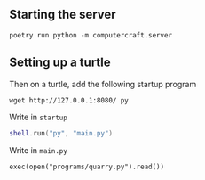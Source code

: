 ## Starting the server

```
poetry run python -m computercraft.server
```


## Setting up a turtle
Then on a turtle, add the following startup program

```shell
wget http://127.0.0.1:8080/ py
```

Write in `startup`
```lua
shell.run("py", "main.py")
```

Write in `main.py`
```
exec(open("programs/quarry.py").read())
```
